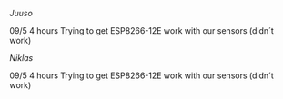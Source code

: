 

_Juuso_

09/5 4 hours Trying to get ESP8266-12E work with our sensors (didn´t work)



_Niklas_

09/5 4 hours Trying to get ESP8266-12E work with our sensors (didn´t work) 
